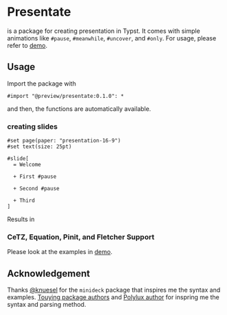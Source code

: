 # Presentate
is a package for creating presentation in Typst. It comes with simple animations like `#pause`, `#meanwhile`, `#uncover`, and `#only`. For usage, please refer to [demo](https://github.com/pacaunt/typst-presentate/blob/main/examples/demo.pdf).

## Usage 
Import the package with 
```typst
#import "@preview/presentate:0.1.0": *
```
and then, the functions are automatically available. 

### creating slides 
```typst
#set page(paper: "presentation-16-9")
#set text(size: 25pt)

#slide[
  = Welcome 

  + First #pause 

  + Second #pause 

  + Third
]
```
Results in 

### CeTZ, Equation, Pinit, and Fletcher Support
Please look at the examples in [demo](https://github.com/pacaunt/typst-presentate/blob/main/examples/demo.pdf).

## Acknowledgement 
Thanks [@knuesel](https://github.com/knuesel/typst-minideck) for the `minideck` package that inspires me the syntax and examples.
[Touying package authors]() and [Polylux author]() for inspring me the syntax and parsing method. 
